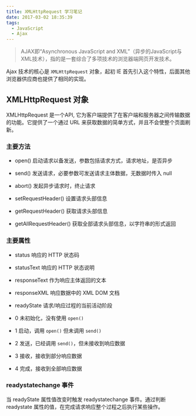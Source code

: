```yaml
---
title: XMLHttpRequest 学习笔记
date: 2017-03-02 18:35:39
tags:
  - JavaScript
  - Ajax
---
```


> AJAX即“Asynchronous JavaScript and XML”（异步的JavaScript与XML技术），指的是一套综合了多项技术的浏览器端网页开发技术。

Ajax 技术的核心是 `XMLHttpRequest` 对象，起初 IE 首先引入这个特性，后面其他浏览器供应商也提供了相同的实现。

## XMLHttpRequest 对象

XMLHttpRequest 是一个API, 它为客户端提供了在客户端和服务器之间传输数据的功能。它提供了一个通过 URL 来获取数据的简单方式，并且不会使整个页面刷新。

<!-- more -->

### 主要方法

- open() 启动请求以备发送，参数包括请求方式，请求地址，是否异步

- send() 发送请求，必要参数可发送请求主体数据，无数据时传入 null

- abort() 发起异步请求时，终止请求

- setRequestHeader() 设置请求头部信息

- getRequestHeader() 获取请求头部信息

- getAllRequestHeader() 获取全部请求头部信息，以字符串的形式返回

### 主要属性

- status 响应的 HTTP 状态码

- statusText 响应的 HTTP 状态说明

- responseText 作为响应主体返回的文本

- responseXML 响应数据中的 XML DOM 文档

- readyState 请求/响应过程的当前活动阶段

 - 0 未初始化，没有使用 `open()`

 - 1 启动，调用 `open()` 但未调用 `send()`

 - 2 发送，已经调用 `send()`，但未接收到响应数据

 - 3 接收，接收到部分响应数据

 - 4 完成，接收到全部响应数据

### readystatechange 事件

当 readyState 属性值改变时触发 readystatechange 事件。通过判断 readystate 属性的值，在完成请求响应整个过程之后执行某些操作。
